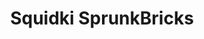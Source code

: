 ---
slug: squidki-sprunkbricks
title: Squidki SprunkBricks
description: "Squidki SprunkBricks is an exciting online game. Play for free directly in your browser!"
icon: /images/new_mods/Sprunki SprunkBricks.png
url: https://wowtbc.net/sprunkin/sprunkbricks/index.html
previewImage: /images/new_mods/Sprunki SprunkBricks.png
type: new mods

# SEO配置
seo:
  title: "Squidki SprunkBricks - Play Free Online Game | Fun Browser Games"
  description: "Squidki SprunkBricks - Play this fun online game for free in your browser. No download required!"
  ogImage: "/images/new_mods/Sprunki SprunkBricks.png"
  keywords: "squidki-sprunkbricks, online game, browser game, free game, new mods game, play online"

videoUrls:
  - https://www.youtube.com/embed/example1
  - https://www.youtube.com/embed/example2

whyPlay:
  title: "Why Play Squidki SprunkBricks?"
  items:
    - "Immersive Gameplay: Squidki SprunkBricks offers an engaging and immersive gaming experience that will keep you entertained for hours"
    - "Challenging Levels: Test your skills with increasingly difficult challenges and obstacles"
    - "Beautiful Graphics: Enjoy stunning visuals and smooth animations that bring the game world to life"
    - "Regular Updates: New content and features are added regularly to keep the game fresh and exciting"
    - "Free to Play: Experience all the fun without spending a penny"
    - "Community Features: Connect with other players, share strategies, and compete for high scores"
    - "Cross-Platform: Play on any device with a web browser, no downloads required"

features:
  title: "Key Features of Squidki SprunkBricks"
  image: "/images/new_mods/Sprunki SprunkBricks.png"
  items:
    - "Intuitive Controls: Easy to learn controls make Squidki SprunkBricks accessible for players of all skill levels"
    - "Multiple Game Modes: Enjoy various gameplay options that provide different challenges and experiences"
    - "Character Customization: Personalize your gaming experience with unique characters and items"
    - "Achievement System: Complete special tasks to earn rewards and recognition"
    - "Leaderboards: Compete with players worldwide and see who can achieve the highest scores"

characteristics:
  title: "Game Characteristics"
  image: "/images/new_mods/Sprunki SprunkBricks.png"
  items:
    - "Genre: New mods game with elements of strategy and skill"
    - "Difficulty: Suitable for both casual gamers and those seeking a challenge"
    - "Play Time: Quick sessions or extended gameplay, depending on your preference"
    - "Art Style: Vibrant and engaging visuals that enhance the gaming experience"
    - "Sound Design: Immersive audio that complements the gameplay perfectly"

info: "Squidki SprunkBricks is an exciting online game that offers players a unique and engaging gaming experience. With its intuitive controls, stunning visuals, and challenging gameplay, Squidki SprunkBricks provides hours of entertainment for players of all ages and skill levels. Whether you're looking for a quick gaming session during a break or an extended play session, Squidki SprunkBricks delivers an immersive experience that will keep you coming back for more. The game features multiple levels of increasing difficulty, ensuring that players are constantly challenged as they progress. With regular updates adding new content and features, Squidki SprunkBricks remains fresh and exciting, providing endless entertainment options for its growing community of players."

howToPlayIntro: "Welcome to Squidki SprunkBricks! This guide will walk you through the basics and help you master the game. Whether you're a beginner or looking to improve your skills, these tips and instructions will enhance your gaming experience."

howToPlaySteps:
  - title: "Getting Started"
    description: "Begin your Squidki SprunkBricks adventure by familiarizing yourself with the controls. Use your keyboard or mouse to navigate through the game interface. The tutorial will guide you through the basic mechanics and help you understand the objectives."
  - title: "Understanding the Objectives"
    description: "In Squidki SprunkBricks, your main goal is to progress through levels by completing specific objectives. Each level presents unique challenges that require different strategies and approaches."
  - title: "Mastering the Controls"
    description: "Practice using the controls to improve your precision and reaction time. Squidki SprunkBricks requires quick reflexes and strategic thinking to overcome obstacles and defeat opponents."
  - title: "Utilizing Power-ups"
    description: "Collect power-ups throughout the game to enhance your abilities and overcome difficult challenges. Each power-up offers unique advantages that can be crucial for success."
  - title: "Developing Strategies"
    description: "As you progress in Squidki SprunkBricks, develop effective strategies for different scenarios. Analyze patterns, anticipate challenges, and adapt your approach to maximize your performance."

faq:
  title: "Frequently Asked Questions about Squidki SprunkBricks"
  items:
    - question: "Is Squidki SprunkBricks free to play?"
      answer: "Yes, Squidki SprunkBricks is completely free to play directly in your web browser. No downloads or purchases are required to enjoy the full game experience."
    - question: "Can I play Squidki SprunkBricks on mobile devices?"
      answer: "Yes, Squidki SprunkBricks is optimized for both desktop and mobile play. You can enjoy the game on any device with a web browser and internet connection."
    - question: "Are there any in-game purchases?"
      answer: "While Squidki SprunkBricks is free to play, there may be optional in-game purchases available for cosmetic items or additional features that don't affect core gameplay."
    - question: "How often is Squidki SprunkBricks updated?"
      answer: "The developers regularly update Squidki SprunkBricks with new content, features, and improvements based on player feedback and game performance."
    - question: "Can I play Squidki SprunkBricks offline?"
      answer: "Currently, Squidki SprunkBricks requires an internet connection to play as it's a browser-based online game."
    - question: "Is Squidki SprunkBricks suitable for children?"
      answer: "Yes, Squidki SprunkBricks is designed to be family-friendly and suitable for players of all ages."
    - question: "How do I report bugs or issues?"
      answer: "If you encounter any problems while playing Squidki SprunkBricks, you can report them through the game's support page or contact the developers directly through their website."
    - question: "Still Have Questions?"
      answer: "If you have additional questions about Squidki SprunkBricks that aren't covered in this FAQ, please visit our support center or contact our customer service team for assistance."
---